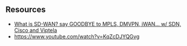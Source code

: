 
## Resources

- [What is SD-WAN? say GOODBYE to MPLS, DMVPN, iWAN... w/ SDN, Cisco and Viptela](https://www.youtube.com/watch?v=isMnWZqAh0k)
- https://www.youtube.com/watch?v=KqZcDJYQGvg



